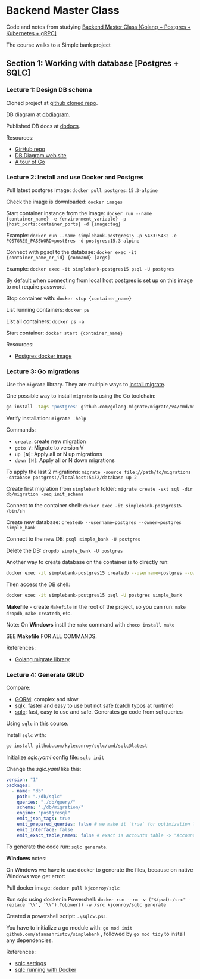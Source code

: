 # Backend Master Class

Code and notes from studying [Backend Master Class \[Golang + Postgres + Kubernetes + gRPC\]](https://www.udemy.com/course/backend-master-class-golang-postgresql-kubernetes/)

The course walks to a Simple bank project

## Section 1: Working with database [Postgres + SQLC]

### Lecture 1: Design DB schema

Cloned project at [github cloned repo](https://github.com/atanashristov/simplebank).

DB diagram at [dbdiagram](https://dbdiagram.io/d/6462ae5fdca9fb07c421e3e6).

Published DB docs at [dbdocs](https://dbdocs.io/atanashristov/simplebank).

Resources:

- [GirHub repo](https://github.com/techschool/simplebank)
- [DB Diagram web site](https://dbdiagram.io/home)
- [A tour of Go](https://go.dev/tour/welcome/1)

### Lecture 2: Install and use Docker and Postgres

Pull latest postgres image: `docker pull postgres:15.3-alpine`

Check the image is downloaded: `docker images`

Start container instance from the image: `docker run --name {container_name} -e {environment_variable} -p {host_ports:container_ports} -d {image:tag}`

Example: `docker run --name simplebank-postgres15 -p 5433:5432 -e POSTGRES_PASSWORD=post6res -d postgres:15.3-alpine`

Connect with pgsql to the database: `docker exec -it {container_name_or_id} {command} [args]`

Example: `docker exec -it simplebank-postgres15 psql -U postgres`

By default when connecting from local host postgres is set up on this image to not require password.

Stop container with: `docker stop {container_name}`

List running containers: `docker ps`

List all containers: `docker ps -a`

Start container: `docker start {container_name}`

Resources:

- [Postgres docker image](https://hub.docker.com/_/postgres)

### Lecture 3: Go migrations

Use the `migrate` library. They are multiple ways to [install migrate](https://github.com/golang-migrate/migrate/tree/master/cmd/migrate).

One possible way to install `migrate` is using the Go toolchain:

```sh
go install -tags 'postgres' github.com/golang-migrate/migrate/v4/cmd/migrate@latest
```

Verify installation: `migrate -help`

Commands:

- `create`: create new migration
- `goto V`: Migrate to version V
- `up [N]`: Apply all or N up migrations
- `down [N]`: Apply all or N down migrations

To apply the last 2 migrations: `migrate -source file://path/to/migrations -database postgres://localhost:5432/database up 2`

Create first migration from `simplebank` folder: `migrate create -ext sql -dir db/migration -seq init_schema`

Connect to the container shell: `docker exec -it simplebank-postgres15 /bin/sh`

Create new database: `createdb --username=postgres --owner=postgres simple_bank`

Connect to the new DB: `psql simple_bank -U postgres`

Delete the DB: `dropdb simple_bank -U postgres`

Another way to create database on the container is to directly run:

```sh
docker exec -it simplebank-postgres15 createdb --username=postgres --owner=postgres simple_bank
```

Then access the DB shell:

```sh
docker exec -it simplebank-postgres15 psql -U postgres simple_bank
```

**Makefile** - create `Makefile` in the root of the project, so you can run: `make dropdb`, `make createdb`, etc.

Note: On **Windows** instll the `make` command with `choco install make`

SEE **Makefile** FOR ALL COMMANDS.

References:

- [Golang migrate library](https://github.com/golang-migrate/migrate)

### Lecture 4: Generate GRUD

Compare:

- [GORM](https://gorm.io/): complex and slow
- [sqlx](https://github.com/jmoiron/sqlx): faster and easy to use but not safe (catch typos at runtime)
- [sqlc](https://sqlc.dev/): fast, easy to use and safe. Generates go code from sql queries

Using `sqlc` in this course.

Install `sqlc` with:

```sh
go install github.com/kyleconroy/sqlc/cmd/sqlc@latest
```

Initialize _sqlc.yaml_ config file: `sqlc init`

Change the _sqlc.yaml_ like this:

```yaml
version: "1"
packages:
  - name: "db"
    path: "./db/sqlc"
    queries: "./db/query/"
    schema: "./db/migration/"
    engine: "postgresql"
    emit_json_tags: true
    emit_prepared_queries: false # we make it `true` for optimization later
    emit_interface: false
    emit_exact_table_names: false # exact is accounts table -> "Accounts" struct, and we want "Account" struct
```

To generate the code run: `sqlc generate`.

**Windows** notes:

On Windows we have to use docker to generate the files, because on native Windows wqe get error:

Pull docker image: `docker pull kjconroy/sqlc`

Run sqlc using docker in Powershell: `docker run --rm -v ("$(pwd):/src" -replace '\\', '\\').ToLower() -w /src kjconroy/sqlc generate`

Created a powershell script: `.\sqlcw.ps1`.

You have to initialize a go module with: `go mod init github.com/atanashristov/simplebank`
, followed by `go mod tidy` to install any dependencies.

References:

- [sqlc settings](https://docs.sqlc.dev/en/latest/reference/config.html)
- [sqlc running with Docker](https://docs.sqlc.dev/en/stable/overview/install.html)
